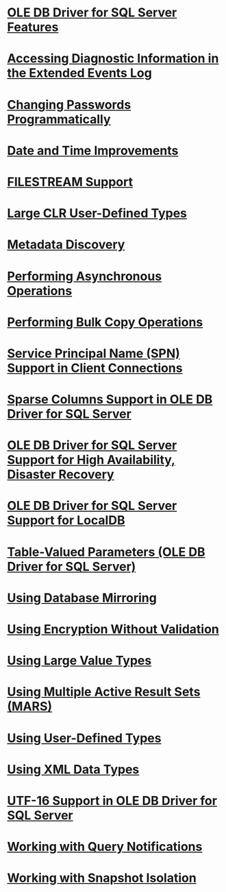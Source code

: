 # [OLE DB Driver for SQL Server Features](oledb-driver-for-sql-server-features.md)

# [Accessing Diagnostic Information in the Extended Events Log](accessing-diagnostic-information-in-the-extended-events-log.md)
# [Changing Passwords Programmatically](changing-passwords-programmatically.md)
# [Date and Time Improvements](date-and-time-improvements.md)
# [FILESTREAM Support](filestream-support.md)
# [Large CLR User-Defined Types](large-clr-user-defined-types.md)
# [Metadata Discovery](metadata-discovery.md)
# [Performing Asynchronous Operations](performing-asynchronous-operations.md)
# [Performing Bulk Copy Operations](performing-bulk-copy-operations.md)
# [Service Principal Name (SPN) Support in Client Connections](service-principal-name-spn-support-in-client-connections.md)
# [Sparse Columns Support in OLE DB Driver for SQL Server](sparse-columns-support-in-oledb-driver-for-sql-server.md)
# [OLE DB Driver for SQL Server Support for High Availability, Disaster Recovery](oledb-driver-for-sql-server-support-for-high-availability-disaster-recovery.md)
# [OLE DB Driver for SQL Server Support for LocalDB](oledb-driver-for-sql-server-support-for-localdb.md)
# [Table-Valued Parameters (OLE DB Driver for SQL Server)](table-valued-parameters-oledb-driver-for-sql-server.md)
# [Using Database Mirroring](using-database-mirroring.md)
# [Using Encryption Without Validation](using-encryption-without-validation.md)
# [Using Large Value Types](using-large-value-types.md)
# [Using Multiple Active Result Sets (MARS)](using-multiple-active-result-sets-mars.md)
# [Using User-Defined Types](using-user-defined-types.md)
# [Using XML Data Types](using-xml-data-types.md)
# [UTF-16 Support in OLE DB Driver for SQL Server](utf-16-support-in-oledb-driver-for-sql-server.md)
# [Working with Query Notifications](working-with-query-notifications.md)
# [Working with Snapshot Isolation](working-with-snapshot-isolation.md)
